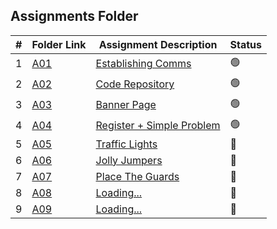 ##  Assignments Folder

|   #   | Folder Link | Assignment Description |    Status  |
| :---: | ----------- | ---------------------- |    ----------- |
|   1   | <a href="https://docs.google.com/spreadsheets/d/1jAkhTTA8b8BxF5ckkyct44jOz8PNmREB9QxGERVDSeY/edit?usp=sharing">A01</a>     | <a href="https://docs.google.com/spreadsheets/d/1jAkhTTA8b8BxF5ckkyct44jOz8PNmREB9QxGERVDSeY/edit?usp=sharing">Establishing Comms</a>    |   🟢  |
|   2   | <a href="../../../">A02</a>     | <a href="../../../">Code Repository</a>      |    🟢  |
|   3   | <a href="A03">A03</a>     | <a href="A03">Banner Page</a>    |    🟢  |
|   4   | <a href="A04">A04</a>    | <a href="A04">Register + Simple Problem</a>      | 🟢   |
|   5   | <a href="P161">A05</a>    | <a href="P161">Traffic Lights</a>      | 🔴   |
|   6   | <a href="A06">A06</a>    | <a href="A05">Jolly Jumpers</a>      | 🔴   |
|   7   | <a href="A07">A07</a>    | <a href="A05">Place The Guards</a>      | 🔴   |
|   8   | <a href="A08">A08</a>    | <a href="A05">Loading...</a>      | 🔴   |
|   9   | <a href="A09">A09</a>    | <a href="A05">Loading...</a>      | 🔴   |

